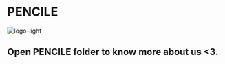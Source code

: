 # PENCILE
![logo-light](https://github.com/user-attachments/assets/fbcca94a-7efe-4a1b-935b-bb53c523560e)
## Open PENCILE folder to know more about us <3.
